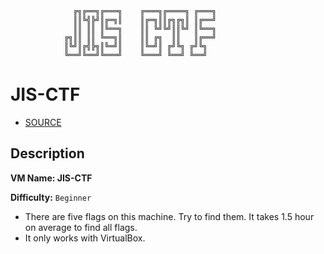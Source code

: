 
				  ╔╗╔══╗╔═══╗    ╔═══╗╔════╗ ╔═══╗
				  ║║╚╣╠╝║╔═╗║    ║╔═╗║║╔╗╔╗║ ║╔══╝
				  ║║ ║║ ║╚══╗    ║║ ╚╝╚╝║║╚╝ ║╚══╗
				╔╗║║ ║║ ╚══╗║    ║║ ╔╗  ║║   ║╔══╝
				║╚╝║╔╣╠╗║╚═╝║    ║╚═╝║ ╔╝╚╗ ╔╝╚╗
				╚══╝╚══╝╚═══╝    ╚═══╝ ╚══╝ ╚══╝


#  JIS-CTF

- [SOURCE](https://www.vulnhub.com/entry/jis-ctf-vulnupload,228/)
 

## Description

**VM Name: JIS-CTF**

**Difficulty:** `Beginner`

- There are five flags on this machine. Try to find them. It takes 1.5 hour on average to find all flags.
- It only works with VirtualBox.

